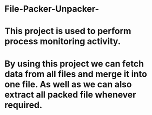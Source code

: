 # File-Packer-Unpacker-

# This project is used to perform process monitoring activity.
# By using this project we can fetch data from all files and merge it into one file. As well as we can also extract all packed file whenever required.
